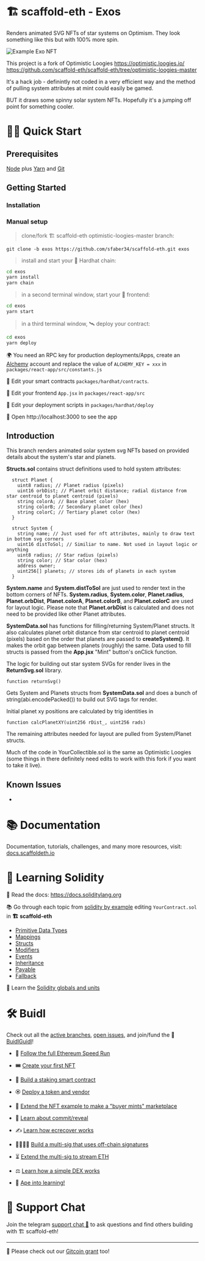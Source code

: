 # 🏗 scaffold-eth - Exos

Renders animated SVG NFTs of star systems on Optimism. They look something like this but with 100% more spin.

![Example Exo NFT](https://github.com/sfaber34/scaffold-eth/blob/exos/ExampleExo.png?raw=true)

This project is a fork of Optimistic Loogies
https://optimistic.loogies.io/
https://github.com/scaffold-eth/scaffold-eth/tree/optimistic-loogies-master

It's a hack job - definintly not coded in a very efficient way and the method of pulling system attributes at mint could easily be gamed.

BUT it draws some spinny solar system NFTs. Hopefully it's a jumping off point for something cooler.


# 🏄‍♂️ Quick Start

## Prerequisites

[Node](https://nodejs.org/en/download/) plus [Yarn](https://classic.yarnpkg.com/en/docs/install/) and [Git](https://git-scm.com/downloads)

## Getting Started

### Installation

### Manual setup

> clone/fork 🏗 scaffold-eth optimistic-loogies-master branch:

```
git clone -b exos https://github.com/sfaber34/scaffold-eth.git exos
```

> install and start your 👷‍ Hardhat chain:

```bash
cd exos
yarn install
yarn chain
```

> in a second terminal window, start your 📱 frontend:

```bash
cd exos
yarn start
```

> in a third terminal window, 🛰 deploy your contract:

```bash
cd exos
yarn deploy
```

🌍 You need an RPC key for production deployments/Apps, create an [Alchemy](https://www.alchemy.com/) account and replace the value of `ALCHEMY_KEY = xxx` in `packages/react-app/src/constants.js`

🔏 Edit your smart contracts `packages/hardhat/contracts`.

📝 Edit your frontend `App.jsx` in `packages/react-app/src`

💼 Edit your deployment scripts in `packages/hardhat/deploy`

📱 Open http://localhost:3000 to see the app


## Introduction

This branch renders animated solar system svg NFTs based on provided details about the system's star and planets.


**Structs.sol** contains struct definitions used to hold system attributes:

```
  struct Planet {
    uint8 radius; // Planet radius (pixels)
    uint16 orbDist; // Planet orbit distance; radial distance from star centroid to planet centroid (pixels)
    string colorA; // Base planet color (hex)
    string colorB; // Secondary planet color (hex)
    string colorC; // Tertiary planet color (hex)
  }

  struct System {
    string name; // Just used for nft attributes, mainly to draw text in bottom svg corners
    uint16 distToSol; // Similiar to name. Not used in layout logic or anything
    uint8 radius; // Star radius (pixels)
    string color; // Star color (hex)
    address owner;
    uint256[] planets; // stores ids of planets in each system
  }
```
**System.name** and **System.distToSol** are just used to render text in the bottom corners of NFTs. **System.radius**, **System.color**, **Planet.radius**, **Planet.orbDist**, **Planet.colorA**, **Planet.colorB**, and **Planet.colorC** are used for layout logic. Please note that **Planet.orbDist** is calculated and does not need to be provided like other Planet attributes.


**SystemData.sol** has functions for filling/returning System/Planet structs. It also calculates planet orbit distance from star centroid to planet centroid (pixels) based on the order that planets are passed to **createSystem()**. It makes the orbit gap between planets (roughly) the same. Data used to fill structs is passed from the **App.jsx** "Mint" button's onClick function.


The logic for building out star system SVGs for render lives in the **ReturnSvg.sol** library.
```
function returnSvg()
```
Gets System and Planets structs from **SystemData.sol** and does a bunch of string(abi.encodePacked()) to build out SVG tags for render.

Initial planet xy positions are calculated by trig identities in
```
function calcPlanetXY(uint256 rDist_, uint256 rads)
```

The remaining attributes needed for layout are pulled from System/Planet structs.


Much of the code in YourCollectible.sol is the same as Optimistic Loogies (some things in there definitely need edits to work with this fork if you want to take it live).

## Known Issues

- 

# 📚 Documentation

Documentation, tutorials, challenges, and many more resources, visit: [docs.scaffoldeth.io](https://docs.scaffoldeth.io)

# 🔭 Learning Solidity

📕 Read the docs: https://docs.soliditylang.org

📚 Go through each topic from [solidity by example](https://solidity-by-example.org) editing `YourContract.sol` in **🏗 scaffold-eth**

- [Primitive Data Types](https://solidity-by-example.org/primitives/)
- [Mappings](https://solidity-by-example.org/mapping/)
- [Structs](https://solidity-by-example.org/structs/)
- [Modifiers](https://solidity-by-example.org/function-modifier/)
- [Events](https://solidity-by-example.org/events/)
- [Inheritance](https://solidity-by-example.org/inheritance/)
- [Payable](https://solidity-by-example.org/payable/)
- [Fallback](https://solidity-by-example.org/fallback/)

📧 Learn the [Solidity globals and units](https://solidity.readthedocs.io/en/v0.6.6/units-and-global-variables.html)

# 🛠 Buidl

Check out all the [active branches](https://github.com/austintgriffith/scaffold-eth/branches/active), [open issues](https://github.com/austintgriffith/scaffold-eth/issues), and join/fund the 🏰 [BuidlGuidl](https://BuidlGuidl.com)!


 - 🚤  [Follow the full Ethereum Speed Run](https://medium.com/@austin_48503/%EF%B8%8Fethereum-dev-speed-run-bd72bcba6a4c)


 - 🎟  [Create your first NFT](https://github.com/austintgriffith/scaffold-eth/tree/simple-nft-example)
 - 🥩  [Build a staking smart contract](https://github.com/austintgriffith/scaffold-eth/tree/challenge-1-decentralized-staking)
 - 🏵  [Deploy a token and vendor](https://github.com/austintgriffith/scaffold-eth/tree/challenge-2-token-vendor)
 - 🎫  [Extend the NFT example to make a "buyer mints" marketplace](https://github.com/austintgriffith/scaffold-eth/tree/buyer-mints-nft)
 - 🎲  [Learn about commit/reveal](https://github.com/austintgriffith/scaffold-eth/tree/commit-reveal-with-frontend)
 - ✍️  [Learn how ecrecover works](https://github.com/austintgriffith/scaffold-eth/tree/signature-recover)
 - 👩‍👩‍👧‍👧  [Build a multi-sig that uses off-chain signatures](https://github.com/austintgriffith/scaffold-eth/tree/meta-multi-sig)
 - ⏳  [Extend the multi-sig to stream ETH](https://github.com/austintgriffith/scaffold-eth/tree/streaming-meta-multi-sig)
 - ⚖️  [Learn how a simple DEX works](https://medium.com/@austin_48503/%EF%B8%8F-minimum-viable-exchange-d84f30bd0c90)
 - 🦍  [Ape into learning!](https://github.com/austintgriffith/scaffold-eth/tree/aave-ape)

# 💬 Support Chat

Join the telegram [support chat 💬](https://t.me/joinchat/KByvmRe5wkR-8F_zz6AjpA) to ask questions and find others building with 🏗 scaffold-eth!

---

🙏 Please check out our [Gitcoin grant](https://gitcoin.co/grants/2851/scaffold-eth) too!
